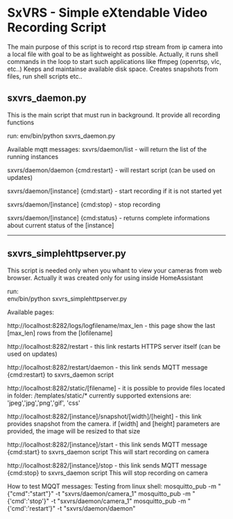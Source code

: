 # SxVRS - Simple eXtendable Video Recording Script

The main purpose of this script is to record rtsp stream from ip camera into a local file with goal to be as lightweight as possible.
Actually, it runs shell commands in the loop to start such applications like ffmpeg (openrtsp, vlc, etc..)
Keeps and maintainse available disk space. Creates snapshots from files, run shell scripts etc..


## sxvrs_daemon.py
This is the main script that must run in background. It provide all recording functions

run:
    env/bin/python sxvrs_daemon.py

Available mqtt messages:
sxvrs/daemon/list
    - will return the list of the running instances

sxvrs/daemon/daemon {cmd:restart}
    - will restart script (can be used on updates)

sxvrs/daemon/[instance] {cmd:start}
    - start recording if it is not started yet

sxvrs/daemon/[instance] {cmd:stop}
    - stop recording

sxvrs/daemon/[instance] {cmd:status}
    - returns complete informations about current status of the [instance]

******************************************************************************************
## sxvrs_simplehttpserver.py
This script is needed only when you whant to view your cameras from web browser. Actually it was created only for using inside HomeAssistant

run:    
    env/bin/python sxvrs_simplehttpserver.py


Available pages:

http://localhost:8282/logs/logfilename/max_len
    - this page show the last [max_len] rows from the [lofilename]

http://localhost:8282/restart
    - this link restarts HTTPS server itself (can be used on updates)

http://localhost:8282/restart/daemon
    - this link sends MQTT message {cmd:restart} to sxvrs_daemon script

http://localhost:8282/static/[filename]
    - it is possible to provide files located in folder: /templates/static/*
    currently supported extensions are: 'jpeg','jpg','png','gif', 'css'

http://localhost:8282/[instance]/snapshot/[width]/[height]
    - this link provides snapshot from the camera.
    if [width] and [height] parameters are provided, the image will be resized to that size

http://localhost:8282/[instance]/start
    - this link sends MQTT message {cmd:start} to sxvrs_daemon script
    This will start recording on camera

http://localhost:8282/[instance]/stop
    - this link sends MQTT message {cmd:stop} to sxvrs_daemon script
    This will stop recording on camera

How to test MQQT messages:
    Testing from linux shell:
        mosquitto_pub -m "{\"cmd\":\"start\"}" -t "sxvrs/daemon/camera_1"
        mosquitto_pub -m "{'cmd':'stop'}" -t "sxvrs/daemon/camera_1"
        mosquitto_pub -m "{'cmd':'restart'}" -t "sxvrs/daemon/daemon"

